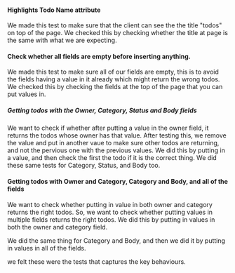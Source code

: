 #### Highlights Todo Name attribute

We made this test to make sure that the client can see the the title "todos" on top of the page.
We checked this by checking whether the title at page is the same with what we are expecting.

#### Check whether all fields are empty before inserting anything.

We made this test to make sure all of our fields are empty, this is to avoid the fields having a value in it already which might return
the wrong todos. 
We checked this by checking the fields at the top of the page that you can put values in.

##### Getting todos with the Owner, Category, Status and Body fields

We want to check if whether after putting a value in the owner field, it returns the todos whose owner has that value.
After testing this, we remove the value and put in another vaue to make sure other todos are returning, and not the pervious one
with the previous values.
We did this by putting in a value, and then check the first the todo if it is the correct thing.
We did these same tests for Category, Status, and Body too.

#### Getting todos with Owner and Category, Category and Body, and all of the fields

We want to check whether putting in value in both owner and category returns the right todos. So, we want to check whether putting
values in multiple fields returns the right todos.
We did this by putting in values in both the owner and category field.

We did the same thing for Category and Body, and then we did it by putting in values in all of the fields.

we felt these were the tests that captures the key behaviours.

